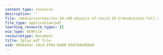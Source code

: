 ```yaml
---
content_type: resource
description: ''
file: /media/courses/res-10-s95-physics-of-covid-19-transmission-fall-2020/96bba5ac14cd3f4ebeb0d34fdde45bed_nOW0xBef6rg.pdf
file_type: application/pdf
learning_resource_types: []
ocw_type: OCWFile
resourcetype: Document
title: 3play pdf file
uid: 96bba5ac-14cd-3f4e-beb0-d34fdde45bed
---
```


